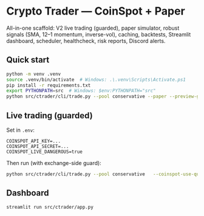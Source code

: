 # Crypto Trader — CoinSpot + Paper
All-in-one scaffold: V2 live trading (guarded), paper simulator, robust signals (SMA, 12–1 momentum, inverse-vol), caching, backtests, Streamlit dashboard, scheduler, healthcheck, risk reports, Discord alerts.

## Quick start
```bash
python -m venv .venv
source .venv/bin/activate  # Windows: .\.venv\Scripts\Activate.ps1
pip install -r requirements.txt
export PYTHONPATH=src  # Windows: $env:PYTHONPATH="src"
python src/ctrader/cli/trade.py --pool conservative --paper --preview-guards
```

## Live trading (guarded)
Set in `.env`:
```
COINSPOT_API_KEY=...
COINSPOT_API_SECRET=...
COINSPOT_LIVE_DANGEROUS=true
```
Then run (with exchange-side guard):
```bash
python src/ctrader/cli/trade.py --pool conservative   --coinspot-use-quote --coinspot-threshold 0.5 --coinspot-direction BOTH --notify
```

## Dashboard
```
streamlit run src/ctrader/app.py
```
